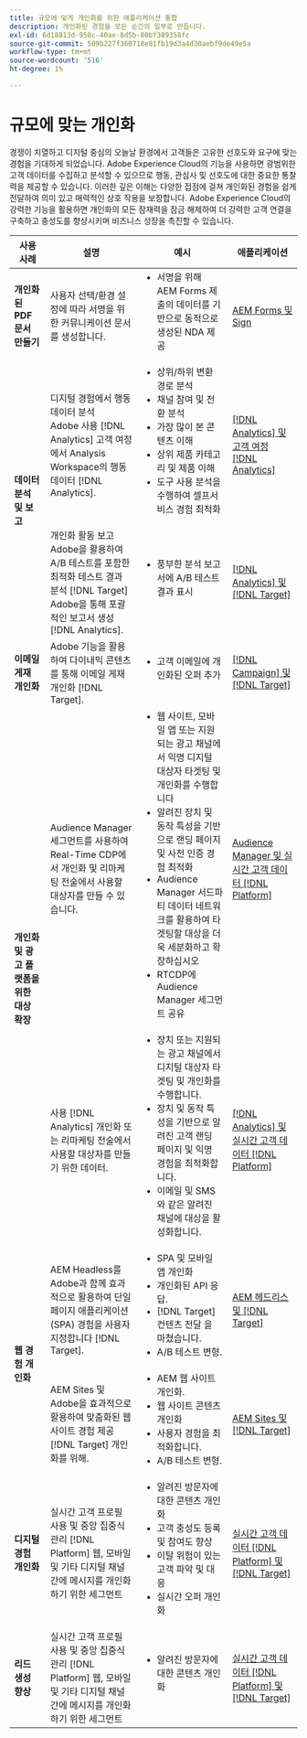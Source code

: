 ```yaml
---
title: 규모에 맞게 개인화를 위한 애플리케이션 통합
description: 개인화된 경험을 모든 순간의 일부로 만듭니다.
exl-id: 6d18813d-950c-40ae-8d5b-80bf389358fc
source-git-commit: 509b227f360718e81fb19d3a4d30aebf9de49e5a
workflow-type: tm+mt
source-wordcount: '516'
ht-degree: 1%

---
```


# 규모에 맞는 개인화

경쟁이 치열하고 디지털 중심의 오늘날 환경에서 고객들은 고유한 선호도와 요구에 맞는 경험을 기대하게 되었습니다. Adobe Experience Cloud의 기능을 사용하면 광범위한 고객 데이터를 수집하고 분석할 수 있으므로 행동, 관심사 및 선호도에 대한 중요한 통찰력을 제공할 수 있습니다. 이러한 깊은 이해는 다양한 접점에 걸쳐 개인화된 경험을 쉽게 전달하여 의미 있고 매력적인 상호 작용을 보장합니다. Adobe Experience Cloud의 강력한 기능을 활용하면 개인화의 모든 잠재력을 잠금 해제하여 더 강력한 고객 연결을 구축하고 충성도를 향상시키며 비즈니스 성장을 촉진할 수 있습니다.

<table>
 <thead>
    <tr>
      <th>사용 사례</th>
      <th>설명</th>
      <th>예시</th>
      <th>애플리케이션</th>
    </tr>
  </thead>
  <tbody>
    <tr>
      <td><strong>개인화된 PDF 문서 만들기</strong></td>
      <td>
        사용자 선택/환경 설정에 따라 서명을 위한 커뮤니케이션 문서를 생성합니다.
      </td>
      <td>
        <ul style="margin-top: 0;">
          <li>
            서명을 위해 AEM Forms 제출의 데이터를 기반으로 동적으로 생성된 NDA 제공
          </li>
        </ul>
      </td>
      <td>
        <a
          href="../integrations-between-applications/experience-manager/experience-manager-acrobat-sign.md"
          target="_blank"
          rel="noopener noreferrer"
          >AEM Forms 및 Sign</a
        >
      </td>
    </tr>
    <tr>
      <td rowspan="2"><strong>데이터 분석 및 보고</strong></td>
      <td>
        디지털 경험에서 행동 데이터 분석 <br />Adobe 사용
        [!DNL Analytics] 고객 여정에서 Analysis Workspace의 행동 데이터
        [!DNL Analytics].
      </td>
      <td>
        <ul style="margin-top: 0;">
          <li>상위/하위 변환 경로 분석</li>
          <li>채널 참여 및 전환 분석</li>
          <li>가장 많이 본 콘텐츠 이해</li>
          <li>상위 제품 카테고리 및 제품 이해</li>
          <li>
            도구 사용 분석을 수행하여 셀프서비스 경험 최적화
          </li>
        </ul>
      </td>
      <td>
        <a
          href="../integrations-between-applications/analytics/analytics-customer-journey-analytics.md"
          target="_blank"
          rel="noopener noreferrer"
          >[!DNL Analytics] 및 고객 여정 [!DNL Analytics]</a
        >
      </td>
    </tr>
    <tr>
      <td>
        개인화 활동 보고<br />Adobe을 활용하여 A/B 테스트를 포함한 최적화 테스트 결과 분석 [!DNL Target] Adobe을 통해 포괄적인 보고서 생성 [!DNL Analytics].
      </td>
      <td>
        <ul style="margin-top: 0;">
          <li>풍부한 분석 보고서에 A/B 테스트 결과 표시</li>
        </ul>
      </td>
      <td>
        <a
          href="../integrations-between-applications/analytics/analytics-target.md"
          target="_blank"
          rel="noopener noreferrer"
          >[!DNL Analytics] 및 [!DNL Target]</a
        >
      </td>
    </tr>
    <tr>
      <td><strong>이메일 게재 개인화</strong></td>
      <td>
        Adobe 기능을 활용하여 다이내믹 콘텐츠를 통해 이메일 게재 개인화 [!DNL Target].
      </td>
      <td>
        <ul style="margin-top: 0;">
          <li>고객 이메일에 개인화된 오퍼 추가</li>
        </ul>
      </td>
      <td>
        <a
          href="../integrations-between-applications/campaign//campaign-target.md"
          target="_blank"
          rel="noopener noreferrer"
          >[!DNL Campaign] 및 [!DNL Target]</a
        >
      </td>
    </tr>
    <tr>
      <td rowspan="2">
        <strong>개인화 및 광고 플랫폼을 위한 대상 확장</strong>
      </td>
      <td>
        Audience Manager 세그먼트를 사용하여 Real-Time CDP에서 개인화 및 리마케팅 전술에서 사용할 대상자를 만들 수 있습니다.
      </td>
      <td>
        <ul style="margin-top: 0;">
          <li>
            웹 사이트, 모바일 앱 또는 지원되는 광고 채널에서 익명 디지털 대상자 타겟팅 및 개인화를 수행합니다
          </li>
          <li>
            알려진 장치 및 동작 특성을 기반으로 랜딩 페이지 및 사전 인증 경험 최적화
          </li>
          <li>
            Audience Manager 서드파티 데이터 네트워크를 활용하여 타겟팅할 대상을 더욱 세분화하고 확장하십시오
          </li>
          <li>RTCDP에 Audience Manager 세그먼트 공유</li>
        </ul>
      </td>
      <td>
        <a
          href="../integrations-between-applications/aam/aam-rtcdp.md"
          target="_blank"
          rel="noopener noreferrer"
          >Audience Manager 및 실시간 고객 데이터 [!DNL Platform]</a
        >
      </td>
    </tr>
    <tr>
      <td>
        사용 [!DNL Analytics] 개인화 또는 리마케팅 전술에서 사용할 대상자를 만들기 위한 데이터.
      </td>
      <td>
        <ul style="margin-top: 0;">
          <li>
            장치 또는 지원되는 광고 채널에서 디지털 대상자 타겟팅 및 개인화를 수행합니다.
          </li>
          <li>
            장치 및 동작 특성을 기반으로 알려진 고객 랜딩 페이지 및 익명 경험을 최적화합니다.
          </li>
          <li>이메일 및 SMS와 같은 알려진 채널에 대상을 활성화합니다.</li>
        </ul>
      </td>
      <td>
        <a
          href="../integrations-between-applications/analytics/analytics-customer-journey-analytics.md"
          target="_blank"
          rel="noopener noreferrer"
          >[!DNL Analytics] 및 실시간 고객 데이터 [!DNL Platform]</a
        >
      </td>
    </tr>
    <tr>
      <td rowspan="2"><strong>웹 경험 개인화</strong></td>
      <td>
        AEM Headless를 Adobe과 함께 효과적으로 활용하여 단일 페이지 애플리케이션(SPA) 경험을 사용자 지정합니다 [!DNL Target].
      </td>
      <td>
        <ul style="margin-top: 0;">
          <li>SPA 및 모바일 앱 개인화</li>
          <li>개인화된 API 응답.</li>
          <li>[!DNL Target]컨텐츠 전달 을 마쳤습니다.</li>
          <li>A/B 테스트 변형.</li>
        </ul>
      </td>
      <td>
        <a
          href="../integrations-between-applications/experience-manager/experience-manager-target.md"
          target="_blank"
          rel="noopener noreferrer"
          >AEM 헤드리스 및 [!DNL Target]</a
        >
      </td>
    </tr>
    <tr>
      <td>
        AEM Sites 및 Adobe을 효과적으로 활용하여 맞춤화된 웹 사이트 경험 제공 [!DNL Target] 개인화를 위해.
      </td>
      <td>
        <ul style="margin-top: 0;">
          <li>AEM 웹 사이트 개인화.</li>
          <li>웹 사이트 콘텐츠 개인화</li>
          <li>사용자 경험을 최적화합니다.</li>
          <li>A/B 테스트 변형.</li>
        </ul>
      </td>
      <td>
        <a
          href="../integrations-between-applications/experience-manager/experience-manager-target.md"
          target="_blank"
          rel="noopener noreferrer"
          >AEM Sites 및 [!DNL Target]</a
        >
      </td>
    </tr>
    <tr>
      <td><strong>디지털 경험 개인화</strong></td>
      <td>
        실시간 고객 프로필 사용 및 중앙 집중식 관리 [!DNL Platform] 웹, 모바일 및 기타 디지털 채널 간에 메시지를 개인화하기 위한 세그먼트
      </td>
      <td>
        <ul style="margin-top: 0;">
          <li>알려진 방문자에 대한 콘텐츠 개인화</li>
          <li>고객 충성도 등록 및 참여도 향상</li>
          <li>이탈 위험이 있는 고객 파악 및 대응</li>
          <li>실시간 오퍼 개인화</li>
        </ul>
      </td>
      <td>
        <a
          href="../integrations-between-applications/rtcdp/rtcdp-target.md"
          target="_blank"
          rel="noopener noreferrer"
          >실시간 고객 데이터 [!DNL Platform] 및 [!DNL Target]</a
        >
      </td>
    </tr>
    <tr>
      <td><strong>리드 생성 향상</strong></td>
      <td>
        실시간 고객 프로필 사용 및 중앙 집중식 관리 [!DNL Platform] 웹, 모바일 및 기타 디지털 채널 간에 메시지를 개인화하기 위한 세그먼트
      </td>
      <td>
        <ul style="margin-top: 0;">
          <li>알려진 방문자에 대한 콘텐츠 개인화</li>
        </ul>
      </td>
      <td>
        <a
          href="../integrations-between-applications/rtcdp/rtcdp-target.md"
          target="_blank"
          rel="noopener noreferrer"
          >실시간 고객 데이터 [!DNL Platform] 및 [!DNL Target]</a
        >
      </td>
    </tr>
  </tbody>
</table>

